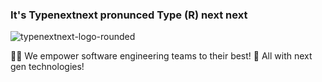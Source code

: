### It's Typenextnext pronunced Type (R) next next

![typenextnext-logo-rounded](https://github.com/user-attachments/assets/760f0e22-80b1-4fbd-afcb-725d9188f919)

🙋‍♀️ We empower software engineering teams to their best! 🧙 All with next gen technologies!
